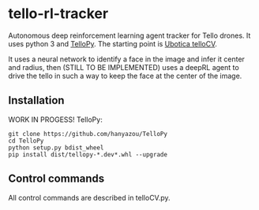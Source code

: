 # tello-rl-tracker
Autonomous deep reinforcement learning agent tracker for Tello drones. It uses python 3 and [TelloPy](https://github.com/hanyazou/TelloPy).
The starting point is [Ubotica telloCV](https://github.com/Ubotica/telloCV).

It uses a neural network to identify a face in the image and infer it center and radius, then (STILL TO BE IMPLEMENTED) uses a deepRL agent to drive the tello in such a way to keep the face at the center of the image.

## Installation
WORK IN PROGESS!
TelloPy:
```
git clone https://github.com/hanyazou/TelloPy
cd TelloPy
python setup.py bdist_wheel
pip install dist/tellopy-*.dev*.whl --upgrade
```

## Control commands
All control commands are described in telloCV.py.
